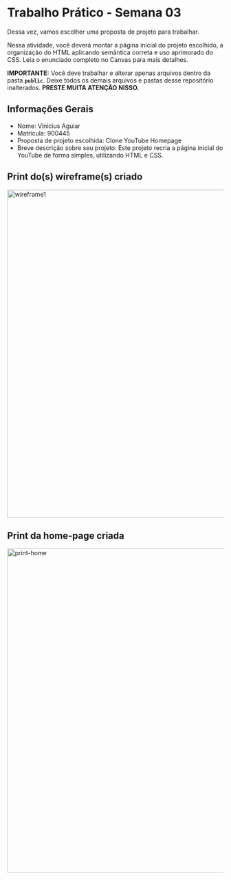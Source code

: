 # Trabalho Prático - Semana 03

Dessa vez, vamos escolher uma proposta de projeto para trabalhar.

Nessa atividade, você deverá montar a página inicial do projeto escolhido, a organização do HTML aplicando semântica correta e uso aprimorado do CSS. Leia o enunciado completo no Canvas para mais detalhes.

**IMPORTANTE:** Você deve trabalhar e alterar apenas arquivos dentro da pasta **`public`**. Deixe todos os demais arquivos e pastas desse repositório inalterados. **PRESTE MUITA ATENÇÃO NISSO.**

## Informações Gerais

- Nome: Vinicius Aguiar
- Matricula: 900445
- Proposta de projeto escolhida: Clone YouTube Homepage
- Breve descrição sobre seu projeto: Este projeto recria a página inicial do YouTube de forma simples, utilizando HTML e CSS.


## Print do(s) wireframe(s) criado

<img width="1569" height="763" alt="wireframe1" src="https://github.com/user-attachments/assets/55cdf169-92c4-4c2a-b99e-b4410127348e" />
 


## Print da home-page criada

<img width="1574" height="754" alt="print-home" src="https://github.com/user-attachments/assets/fae225a9-e860-424c-81d1-dba72709acea" />

